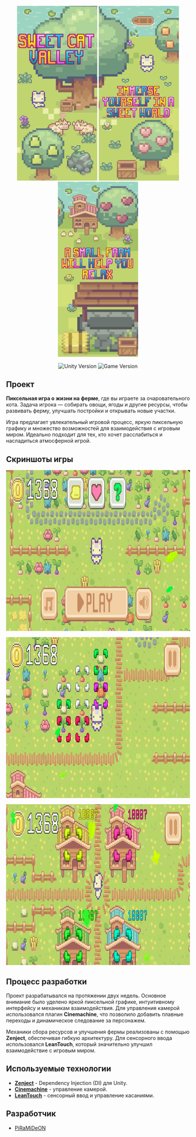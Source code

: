 <p align="center">
      <img src='https://github.com/PiRaMiDeON/ShyCatValley/blob/main/Imgs/1.jpg' width = 220>
      <img src='https://github.com/PiRaMiDeON/ShyCatValley/blob/main/Imgs/2.jpg' width = 220>
      <img src='https://github.com/PiRaMiDeON/ShyCatValley/blob/main/Imgs/3.jpg' width = 220>
</p>

<p align="center">
    <img src="https://img.shields.io/badge/Engine-Unity-blueviolet" alt="Unity Version">
    <img src="https://img.shields.io/badge/Version-Beta-green" alt="Game Version">
</p>

## Проект

**Пиксельная игра о жизни на ферме**, где вы играете за очаровательного кота. Задача игрока — собирать овощи, ягоды и другие ресурсы, чтобы развивать ферму, улучшать постройки и открывать новые участки. 

Игра предлагает увлекательный игровой процесс, яркую пиксельную графику и множество возможностей для взаимодействия с игровым миром. Идеально подходит для тех, кто хочет расслабиться и насладиться атмосферной игрой.

## Скриншоты игры

<p align="center"> 
      <img src='https://github.com/PiRaMiDeON/ShyCatValley/blob/main/Imgs/Screenshot1.jpg' height = 440>
</p>
<p align="center"> 
      <img src='https://github.com/PiRaMiDeON/ShyCatValley/blob/main/Imgs/Screenshot2.jpg' height = 440> 
</p>
<p align="center"> 
      <img src='https://github.com/PiRaMiDeON/ShyCatValley/blob/main/Imgs/Screenshot3.jpg' height = 440>
</p>
      
## Процесс разработки

Проект разрабатывался на протяжении двух недель. Основное внимание было уделено яркой пиксельной графике, интуитивному интерфейсу и механикам взаимодействия. Для управления камерой использовался плагин **Cinemachine**, что позволило добавить плавные переходы и динамическое следование за персонажем.

Механики сбора ресурсов и улучшения фермы реализованы с помощью **Zenject**, обеспечивая гибкую архитектуру. Для сенсорного ввода использовался **LeanTouch**, который значительно улучшил взаимодействие с игровым миром.

## Используемые технологии

- [**Zenject**](https://assetstore.unity.com/packages/tools/utilities/zenject-157735) - Dependency Injection (DI) для Unity.
- [**Cinemachine**](https://assetstore.unity.com/packages/essentials/cinemachine-79898) - управление камерой.
- [**LeanTouch**](https://assetstore.unity.com/packages/tools/input-management/lean-touch-116049) - сенсорный ввод и управление касаниями.

## Разработчик

- [PiRaMiDeON](https://github.com/PiRaMiDeON)
